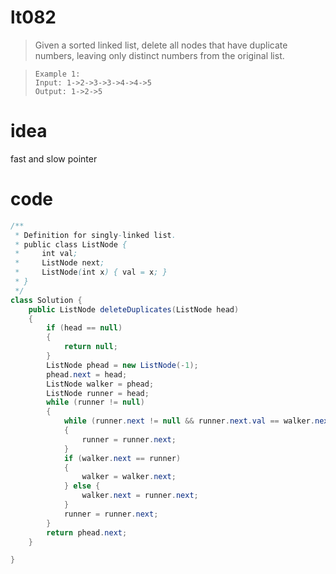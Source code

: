 # lt082
>Given a sorted linked list, delete all nodes that have duplicate numbers, leaving only distinct numbers from the original list.

>     Example 1:
>     Input: 1->2->3->3->4->4->5
>     Output: 1->2->5

# idea
fast and slow pointer

# code
```Java
/**
 * Definition for singly-linked list.
 * public class ListNode {
 *     int val;
 *     ListNode next;
 *     ListNode(int x) { val = x; }
 * }
 */
class Solution {
    public ListNode deleteDuplicates(ListNode head) 
    {
        if (head == null) 
        {
            return null;
        }
        ListNode phead = new ListNode(-1);
        phead.next = head;
        ListNode walker = phead;
        ListNode runner = head;
        while (runner != null) 
        {
            while (runner.next != null && runner.next.val == walker.next.val) 
            {
                runner = runner.next;
            }
            if (walker.next == runner) 
            {
                walker = walker.next;
            } else {
                walker.next = runner.next;
            }
            runner = runner.next;
        }
        return phead.next;
    }

}
```